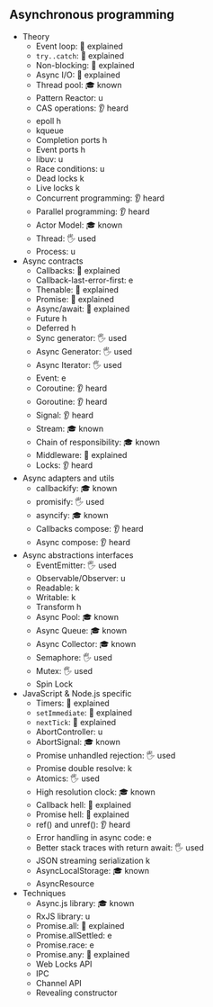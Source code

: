 ## Asynchronous programming

- Theory
  - Event loop: 🙋 explained
  - `try..catch`: 🙋 explained
  - Non-blocking: 🙋 explained
  - Async I/O: 🙋 explained
  - Thread pool: 🎓 known
  - Pattern Reactor: u
  - CAS operations: 👂 heard
  - epoll h
  - kqueue
  - Completion ports h
  - Event ports h
  - libuv: u
  - Race conditions: u
  - Dead locks k
  - Live locks k
  - Concurrent programming: 👂 heard
  - Parallel programming: 👂 heard
  - Actor Model: 🎓 known
  - Thread: 🖐️ used
  - Process: u
- Async contracts
  - Callbacks: 🙋 explained
  - Callback-last-error-first: e
  - Thenable: 🙋 explained
  - Promise: 🙋 explained
  - Async/await: 🙋 explained
  - Future h
  - Deferred h
  - Sync generator: 🖐️ used
  - Async Generator: 🖐️ used
  - Async Iterator: 🖐️ used
  - Event: e
  - Coroutine: 👂 heard
  - Goroutine: 👂 heard
  - Signal: 👂 heard
  - Stream: 🎓 known
  - Chain of responsibility: 🎓 known
  - Middleware: 🙋 explained
  - Locks: 👂 heard
- Async adapters and utils
  - callbackify: 🎓 known
  - promisify: 🖐️ used
  - asyncify: 🎓 known
  - Callbacks compose: 👂 heard
  - Async compose: 👂 heard
- Async abstractions interfaces
  - EventEmitter: 🖐️ used
  - Observable/Observer: u
  - Readable: k
  - Writable: k
  - Transform h
  - Async Pool: 🎓 known
  - Async Queue: 🎓 known
  - Async Collector: 🎓 known
  - Semaphore: 🖐️ used
  - Mutex: 🖐️ used
  - Spin Lock
- JavaScript & Node.js specific
  - Timers: 🙋 explained
  - `setImmediate`: 🙋 explained
  - `nextTick`: 🙋 explained
  - AbortController: u
  - AbortSignal: 🎓 known
  - Promise unhandled rejection: 🖐️ used
  - Promise double resolve: k
  - Atomics: 🖐️ used
  - High resolution clock: 🎓 known
  - Callback hell: 🙋 explained
  - Promise hell: 🙋 explained
  - ref() and unref(): 👂 heard
  - Error handling in async code: e
  - Better stack traces with return await: 🖐️ used
  - JSON streaming serialization k
  - AsyncLocalStorage: 🎓 known
  - AsyncResource
- Techniques
  - Async.js library: 🎓 known
  - RxJS library: u
  - Promise.all: 🙋 explained
  - Promise.allSettled: e
  - Promise.race: e
  - Promise.any: 🙋 explained
  - Web Locks API
  - IPC
  - Channel API
  - Revealing constructor
